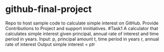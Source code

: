 # github-final-project
Repo to host sample code to calculate simple interest on GitHub. Provide Contributions to Project and support innitiatives.
#Task1
A calculator that calculates simple interest given principal, annual rate of interest and time period in years.
Input:
   p, principal amount
   t, time period in years
   r, annual rate of interest
Output
   simple interest = p*t*r
